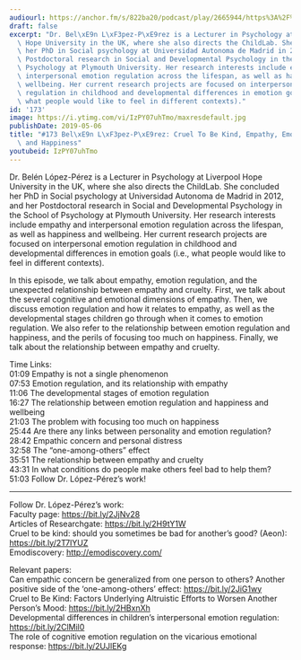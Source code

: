 ```yaml
---
audiourl: https://anchor.fm/s/822ba20/podcast/play/2665944/https%3A%2F%2Fd3ctxlq1ktw2nl.cloudfront.net%2Fproduction%2F2019-2-17%2F11456207-44100-2-3e7070bfdd9c5.m4a
draft: false
excerpt: "Dr. Bel\xE9n L\xF3pez-P\xE9rez is a Lecturer in Psychology at Liverpool\
  \ Hope University in the UK, where she also directs the ChildLab. She concluded\
  \ her PhD in Social psychology at Universidad Autonoma de Madrid in 2012, and her\
  \ Postdoctoral research in Social and Developmental Psychology in the School of\
  \ Psychology at Plymouth University. Her research interests include empathy and\
  \ interpersonal emotion regulation across the lifespan, as well as happiness and\
  \ wellbeing. Her current research projects are focused on interpersonal emotion\
  \ regulation in childhood and developmental differences in emotion goals (i.e.,\
  \ what people would like to feel in different contexts)."
id: '173'
image: https://i.ytimg.com/vi/IzPY07uhTmo/maxresdefault.jpg
publishDate: 2019-05-06
title: "#173 Bel\xE9n L\xF3pez-P\xE9rez: Cruel To Be Kind, Empathy, Emotion Regulation,\
  \ and Happiness"
youtubeid: IzPY07uhTmo
---
```

<div class="timelinks">

Dr. Belén López-Pérez is a Lecturer in Psychology at Liverpool Hope University in the UK, where she also directs the ChildLab. She concluded her PhD in Social psychology at Universidad Autonoma de Madrid in 2012, and her Postdoctoral research in Social and Developmental Psychology in the School of Psychology at Plymouth University. Her research interests include empathy and interpersonal emotion regulation across the lifespan, as well as happiness and wellbeing. Her current research projects are focused on interpersonal emotion regulation in childhood and developmental differences in emotion goals (i.e., what people would like to feel in different contexts).

In this episode, we talk about empathy, emotion regulation, and the unexpected relationship between empathy and cruelty. First, we talk about the several cognitive and emotional dimensions of empathy. Then, we discuss emotion regulation and how it relates to empathy, as well as the developmental stages children go through when it comes to emotion regulation. We also refer to the relationship between emotion regulation and happiness, and the perils of focusing too much on happiness. Finally, we talk about the relationship between empathy and cruelty.

Time Links:  
<time>01:09</time> Empathy is not a single phenomenon  
<time>07:53</time> Emotion regulation, and its relationship with empathy                       
<time>11:06</time> The developmental stages of emotion regulation                             
<time>16:27</time> The relationship between emotion regulation and happiness and wellbeing                     
<time>21:03</time> The problem with focusing too much on happiness                          
<time>25:44</time> Are there any links between personality and emotion regulation?                       
<time>28:42</time> Empathic concern and personal distress    
<time>32:58</time> The “one-among-others” effect    
<time>35:51</time> The relationship between empathy and cruelty      
<time>43:31</time> In what conditions do people make others feel bad to help them?  
<time>51:03</time> Follow Dr. López-Pérez’s work!

---

Follow Dr. López-Pérez’s work:  
Faculty page: https://bit.ly/2JjNv28  
Articles of Researchgate: https://bit.ly/2H9tY1W  
Cruel to be kind: should you sometimes be bad for another’s good? (Aeon): https://bit.ly/2T7IYUZ  
Emodiscovery: http://emodiscovery.com/

Relevant papers:  
Can empathic concern be generalized from one person to others? Another positive side of the ‘one-among-others’ effect: https://bit.ly/2JiG1wy  
Cruel to Be Kind: Factors Underlying Altruistic Efforts to Worsen Another Person’s Mood: https://bit.ly/2HBxnXh  
Developmental differences in children’s interpersonal emotion regulation: https://bit.ly/2ClMil0  
The role of cognitive emotion regulation on the vicarious emotional response: https://bit.ly/2UJlEKg
</div>

